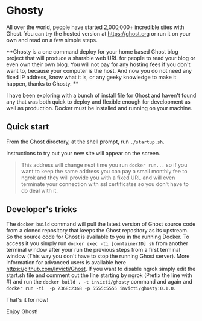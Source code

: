 # Ghosty


All over the world, people have started 2,000,000+ incredible sites with Ghost.
You can try the hosted version at https://ghost.org or run it on your own and read on a few simple steps.

**Ghosty is a one command deploy for your home based Ghost blog project that will produce a sharable web URL for people to read your blog or even own their own blog. You will not pay for any hosting fees if you don't want to, because your computer is the host. And now you do not need any fixed IP address, know what it is, or any geeky knowledge to make it happen, thanks to Ghosty. **


I have been exploring with a bunch of  install file for Ghost and haven't found any that was both quick to deploy and flexible enough for development as well as production.
Docker must be installed and running on your machine.

## Quick start

From the Ghost directory, at the shell prompt, run `./startup.sh`.

Instructions to try out your new site will appear on the screen.

> This address will change next time you run `docker run...` so if you want to keep the same address you can pay a small monthly fee to ngrok and they will provide you with a fixed URL and will even terminate your connection with ssl certificates so you don't have to do deal with it.

## Developer's tricks
The `docker build` command will pull the latest version of Ghost source code from a cloned repository that keeps the Ghost repository as its upstream. So the source code for Ghost is available to you in the running Docker. To access it you simply run `docker exec -ti [containerID] sh` from another terminal window after your run the previous steps from a first terminal window (This way you don't have to stop the running Ghost server). More information for advanced users is available here https://github.com/Invicti/Ghost.
If you want to disable ngrok simply edit the start.sh file and comment out the line starting by ngrok (Prefix the line with #) and run the `docker build . -t invicti/ghosty` command and again and `docker run -ti  -p 2368:2368 -p 5555:5555 invicti/ghosty:0.1.0`.

That's it for now!

Enjoy Ghost!
